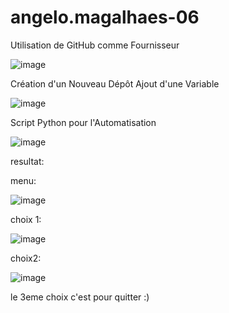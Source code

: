 # angelo.magalhaes-06
Utilisation de GitHub comme Fournisseur

![image](https://github.com/Lo0kii/angelo.magalhaes-06/assets/109228312/9101436b-dec2-45c8-b4a3-91c06e693d6f)

Création d'un Nouveau Dépôt
Ajout d'une Variable 

![image](https://github.com/Lo0kii/angelo.magalhaes-06/assets/109228312/10a9677c-a80f-4a87-857f-a2f052233239)

Script Python pour l'Automatisation

![image](https://github.com/Lo0kii/angelo.magalhaes-06/assets/109228312/8609f279-5af7-4133-bcb1-67406a2de287)

resultat: 

menu: 

![image](https://github.com/Lo0kii/angelo.magalhaes-06/assets/109228312/6059c141-459e-41d4-a310-930330ef3cc4)

choix 1: 

![image](https://github.com/Lo0kii/angelo.magalhaes-06/assets/109228312/bc12f074-809f-487a-88c5-91473fe082c7)

choix2:

![image](https://github.com/Lo0kii/angelo.magalhaes-06/assets/109228312/db922aad-dcd7-48a0-add6-6ef1fba65e64)

le 3eme choix c'est pour quitter :)

